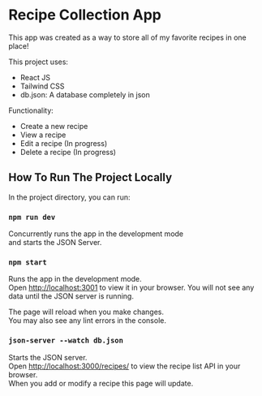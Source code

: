 # Recipe Collection App

This app was created as a way to store all of my favorite recipes in one place!

This project uses:

- React JS
- Tailwind CSS
- db.json: A database completely in json

Functionality:

- Create a new recipe
- View a recipe
- Edit a recipe (In progress)
- Delete a recipe (In progress)

## How To Run The Project Locally

In the project directory, you can run:

### `npm run dev`

Concurrently runs the app in the development mode\
and starts the JSON Server.

### `npm start`

Runs the app in the development mode.\
Open [http://localhost:3001](http://localhost:3001) to view it in your browser. You will not see any data until the JSON server is running.

The page will reload when you make changes.\
You may also see any lint errors in the console.

### `json-server --watch db.json`

Starts the JSON server.\
Open [http://localhost:3000/recipes/](http://localhost:3000/recipes/) to view the recipe list API in your browser.\
When you add or modify a recipe this page will update.
